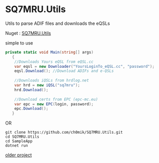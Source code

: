 # SQ7MRU.Utils
Utils to parse ADIF files and downloads the eQSLs

Nuget : [SQ7MRU.Utils](https://www.nuget.org/packages/SQ7MRU.Utils)

simple to use 

```c#
private static void Main(string[] args)
   {
    //Downloads Yours eQSL from eQSL.cc
    var eqsl = new Downloader("YoursLoginTo_eQSL.cc", "password");
    eqsl.Download(); //Download ADIFs and e-QSLs 
	
    //Downloads iQSLs from hrdlog.net
    var hrd = new iQSL("sq7mru");
    hrd.Download();
    
    //Download certs from EPC (epc-mc.eu)
    var epc = new EPC(login, password);
    epc.Download();
   }
```

OR

```
git clone https://github.com/ch0mik/SQ7MRU.Utils.git
cd SQ7MRU.Utils
cd SampleApp
dotnet run
```

[older project]( https://eqsldownloader.codeplex.com/)
